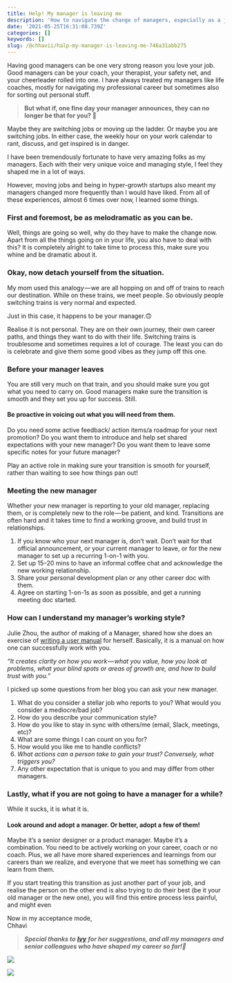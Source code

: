```yaml
---
title: Help! My manager is leaving me
description: 'How to navigate the change of managers, especially as a junior!'
date: '2021-05-25T16:31:08.739Z'
categories: []
keywords: []
slug: /@chhavii/halp-my-manager-is-leaving-me-746a31abb275
---
```


Having good managers can be one very strong reason you love your job. Good managers can be your coach, your therapist, your safety net, and your cheerleader rolled into one. I have always treated my managers like life coaches, mostly for navigating my professional career but sometimes also for sorting out personal stuff.

> **But what if, one fine day your manager announces, they can no longer be that for you? 🥺**

Maybe they are switching jobs or moving up the ladder. Or maybe you are switching jobs. In either case, the weekly hour on your work calendar to rant, discuss, and get inspired is in danger.

I have been tremendously fortunate to have very amazing folks as my managers. Each with their very unique voice and managing style, I feel they shaped me in a lot of ways.

However, moving jobs and being in hyper-growth startups also meant my managers changed more frequently than I would have liked. From all of these experiences, almost 6 times over now, I learned some things.

### First and foremost, be as melodramatic as you can be.

Well, things are going so well, why do they have to make the change now. Apart from all the things going on in your life, you also have to deal with this? It is completely alright to take time to process this, make sure you whine and be dramatic about it.

### Okay, now detach yourself from the situation.

My mom used this analogy — we are all hopping on and off of trains to reach our destination. While on these trains, we meet people. So obviously people switching trains is very normal and expected.

Just in this case, it happens to be your manager.🙃

Realise it is not personal. They are on their own journey, their own career paths, and things they want to do with their life. Switching trains is troublesome and sometimes requires a lot of courage. The least you can do is celebrate and give them some good vibes as they jump off this one.

### Before your manager leaves

You are still very much on that train, and you should make sure you got what you need to carry on. Good managers make sure the transition is smooth and they set you up for success. Still.

#### **Be proactive in voicing out what you will need from them.**

Do you need some active feedback/ action items/a roadmap for your next promotion? Do you want them to introduce and help set shared expectations with your new manager? Do you want them to leave some specific notes for your future manager?

Play an active role in making sure your transition is smooth for yourself, rather than waiting to see how things pan out!

### Meeting the new manager

Whether your new manager is reporting to your old manager, replacing them, or is completely new to the role — be patient, and kind. Transitions are often hard and it takes time to find a working groove, and build trust in relationships.

1.  If you know who your next manager is, don’t wait. Don’t wait for that official announcement, or your current manager to leave, or for the new manager to set up a recurring 1-on-1 with you.
2.  Set up 15–20 mins to have an informal coffee chat and acknowledge the new working relationship.
3.  Share your personal development plan or any other career doc with them.
4.  Agree on starting 1-on-1s as soon as possible, and get a running meeting doc started.

### **How can I understand my manager’s working style?**

Julie Zhou, the author of making of a Manager, shared how she does an exercise of [writing a user manual](https://lg.substack.com/p/the-looking-glass-a-user-guide-to) for herself. Basically, it is a manual on how one can successfully work with you.

_“It creates clarity on how you work — what you value, how you look at problems, what your blind spots or areas of growth are, and how to build trust with you.”_

I picked up some questions from her blog you can ask your new manager.

1.  What do you consider a stellar job who reports to you? What would you consider a mediocre/bad job?
2.  How do you describe your communication style?
3.  How do you like to stay in sync with others/me (email, Slack, meetings, etc)?
4.  What are some things I can count on you for?
5.  How would you like me to handle conflicts?
6.  _What actions can a person take to gain your trust? Conversely, what triggers you?_
7.  Any other expectation that is unique to you and may differ from other managers.

### Lastly, what if you are not going to have a manager for a while?

While it sucks, it is what it is.

#### **Look around and adopt a manager. Or better, adopt a few of them!**

Maybe it’s a senior designer or a product manager. Maybe it’s a combination. You need to be actively working on your career, coach or no coach. Plus, we all have more shared experiences and learnings from our careers than we realize, and everyone that we meet has something we can learn from them.

If you start treating this transition as just another part of your job, and realise the person on the other end is also trying to do their best (be it your old manager or the new one), you will find this entire process less painful, and might even

Now in my acceptance mode,  
Chhavi

> **_Special thanks to_** [**_Ivy_**](https://twitter.com/JellyIvy) **_for her suggestions, and all my managers and senior colleagues who have shaped my career so far!💛_**

![](https://cdn-images-1.medium.com/max/800/1*oLQqWgQUa-52oPpGhm5hBw.png)

![](https://cdn-images-1.medium.com/max/800/0*CwMmKe8GDcBT5yew)